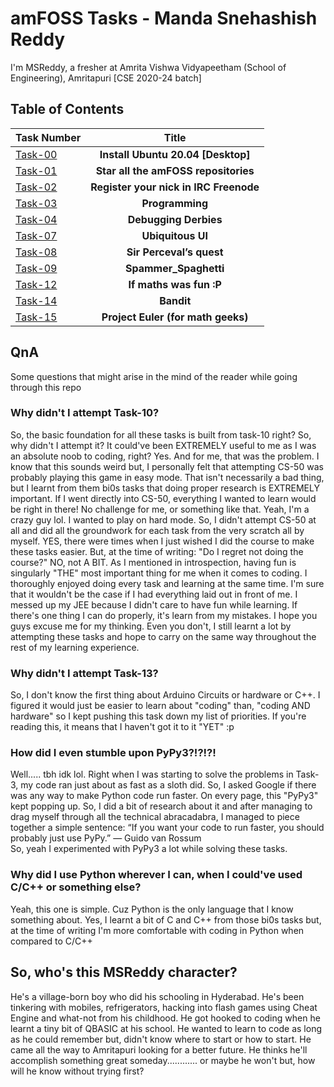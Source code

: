 # **amFOSS Tasks - Manda Snehashish Reddy**
I'm MSReddy, a fresher at Amrita Vishwa Vidyapeetham (School of Engineering), Amritapuri [CSE 2020-24 batch]
## **Table of Contents**
| Task Number    | Title |     
| :------------- | :----------: |
| [Task-00](https://github.com/ashishreddy9000/amfoss-tasks/tree/main/task-00) | **Install Ubuntu 20.04 [Desktop]**  |
| [Task-01](https://github.com/ashishreddy9000/amfoss-tasks/tree/main/task-01) | **Star all the amFOSS repositories** |
| [Task-02](https://github.com/ashishreddy9000/amfoss-tasks/tree/main/task-02) | **Register your nick in IRC Freenode** |
| [Task-03](https://github.com/ashishreddy9000/amfoss-tasks/tree/main/task-03) | **Programming** |
| [Task-04](https://github.com/ashishreddy9000/amfoss-tasks/tree/main/task-04) | **Debugging Derbies** |
| [Task-07](https://github.com/ashishreddy9000/amfoss-tasks/tree/main/task-07) | **Ubiquitous UI** |
| [Task-08](https://github.com/ashishreddy9000/amfoss-tasks/tree/main/task-08) | **Sir Perceval’s quest** |
| [Task-09](https://github.com/ashishreddy9000/amfoss-tasks/tree/main/task-09) | **Spammer_Spaghetti** |
| [Task-12](https://github.com/ashishreddy9000/amfoss-tasks/tree/main/task-12) | **If maths was fun :P** |
| [Task-14](https://github.com/ashishreddy9000/amfoss-tasks/tree/main/task-14) | **Bandit** |
| [Task-15](https://github.com/ashishreddy9000/amfoss-tasks/tree/main/task-15) | **Project Euler (for math geeks)** |\

## QnA
Some questions that might arise in the mind of the reader while going through this repo
### **Why didn't I attempt Task-10?**
So, the basic foundation for all these tasks is built from task-10 right? So, why didn't I attempt it? It could've been EXTREMELY useful to me as I was an absolute noob to coding, right? Yes. And for me, that was the problem. I know that this sounds weird but, I personally felt that attempting CS-50 was probably playing this game in easy mode.
That isn't necessarily a bad thing, but I learnt from them bi0s tasks that doing proper research is EXTREMELY important. If I went directly into CS-50, everything I wanted to learn would be right in there! No challenge for me, or something like that. Yeah, I'm a crazy guy lol. I wanted to play on hard mode. So,
I didn't attempt CS-50 at all and did all the groundwork for each task from the very scratch all by myself. YES, there were times when I just wished I did the course to make these tasks easier. But, at the time of writing: "Do I regret not doing the course?" NO, not A BIT.
As I mentioned in introspection, having fun is singularly "THE" most important thing for me when it comes to coding. I thoroughly enjoyed doing every task and learning at the same time. I'm sure that it wouldn't be the case if I had everything laid out in front of me. I messed up my JEE because I didn't care to have fun while learning. If there's one thing I can do properly, it's learn from my mistakes.
I hope you guys excuse me for my thinking. Even you don't, I still learnt a lot by attempting these tasks and hope to carry on the same way throughout the rest of my learning experience.
### **Why didn't I attempt Task-13?**
So, I don't know the first thing about Arduino Circuits or hardware or C++. I figured it would just be easier to learn about "coding" than, "coding AND hardware" so I kept pushing this task down
my list of priorities. If you're reading this, it means that I haven't got it to it "YET" :p
### **How did I even stumble upon PyPy3?!?!?!**
Well..... tbh idk lol. Right when I was starting to solve the problems in Task-3, my code ran just about as fast as a sloth did. So, I asked Google if there was any way to make Python code run faster.
On every page, this "PyPy3" kept popping up. So, I did a bit of research about it and after managing to drag myself through all the technical abracadabra, I managed to piece together a simple sentence: “If you want your code to run faster, you should probably just use PyPy.” — Guido van Rossum\
So, yeah I experimented with PyPy3 a lot while solving these tasks.
### **Why did I use Python wherever I can, when I could've used C/C++ or something else?**
Yeah, this one is simple. Cuz Python is the only language that I know something about. Yes, I learnt a bit of C and C++ from those bi0s tasks but, at the time of writing I'm more comfortable with coding in Python when compared to C/C++
## **So, who's this MSReddy character?**
He's a village-born boy who did his schooling in Hyderabad. He's been tinkering with mobiles, refrigerators, hacking into flash games using Cheat Engine and what-not from his childhood. He got hooked to coding when he learnt a tiny bit of QBASIC at his school. He wanted to learn to code as long as he could remember but, didn't know where to start or how to start. He came all the way to Amritapuri looking for a better future. He thinks he'll accomplish something great someday............ or maybe he won't but, how will he know without trying first?
